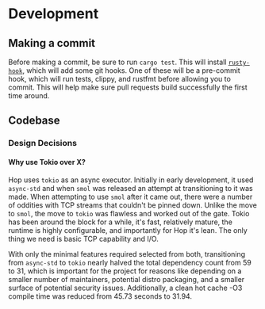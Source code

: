 # Development

## Making a commit

Before making a commit, be sure to run `cargo test`. This will install
[`rusty-hook`], which will add some git hooks. One of these will be a pre-commit
hook, which will run tests, clippy, and rustfmt before allowing you to commit.
This will help make sure pull requests build successfully the first time around.

## Codebase

### Design Decisions

#### Why use Tokio over X?

Hop uses `tokio` as an async executor. Initially in early development, it used
`async-std` and when `smol` was released an attempt at transitioning to it was
made. When attempting to use `smol` after it came out, there were a number of
oddities with TCP streams that couldn't be pinned down. Unlike the move to
`smol`, the move to `tokio` was flawless and worked out of the gate. Tokio has
been around the block for a while, it's fast, relatively mature, the runtime is
highly configurable, and importantly for Hop it's lean. The only thing we need
is basic TCP capability and I/O.

With only the minimal features required selected from both, transitioning from
`async-std` to `tokio` nearly halved the total dependency count from 59 to 31,
which is important for the project for reasons like depending on a smaller
number of maintainers, potential distro packaging, and a smaller surface of
potential security issues. Additionally, a clean hot cache -O3 compile time was
reduced from 45.73 seconds to 31.94.

[`rusty-hook`]: https://github.com/swellaby/rusty-hook
